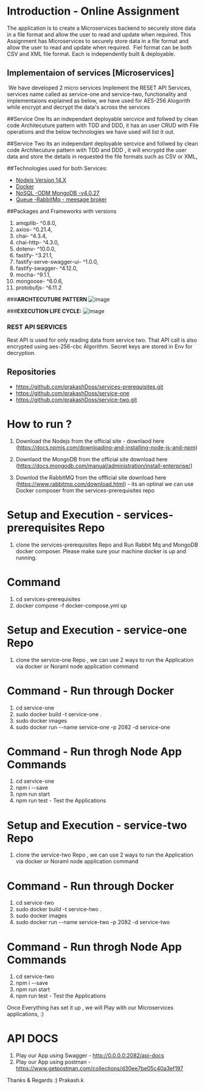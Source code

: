 # Introduction - Online Assignment

The application is to create a Microservices backend to securely store data in a file format and allow the user to read and update when required. This Assignment has Microservices to securely store data in a file format and allow the user to read and update when required.  Fiel format can be both CSV and XML file format. Each is independently built & deployable.

## Implementaion of services [Microservices]
 We have developed 2 micro services Implement the RESET API Services, services name called as service-one and service-two, functionality and implementaions explained as below, we have used for AES-256 Alogorith while encrypt and decrypt the data's across the services

 ##Service One
 Its an independant deployable sercvice and follwed by clean code Architecuture pattern with TDD and DDD, it has an user CRUD with File operations and the below technologies we have used will list it out.

##Service Two
Its an independant deployable sercvice and follwed by clean code Architecuture pattern with TDD and DDD , it will encryptd the user data and store the details in requested the file formats such as CSV or XML,

##Technologies used for both Services:

- [Nodejs Version 14.X]()
- [Docker]()
- [NoSQL -ODM MongoDB -v4.0.27]()
- [Queue -RabbitMq - meesage broker]()


##Packages and Frameworks with versions
1. amqplib- ^0.8.0,
2. axios- ^0.21.4,
3. chai- ^4.3.4,
4. chai-http- ^4.3.0,
5. dotenv- ^10.0.0,
6. fastify- ^3.21.1,
7. fastify-serve-swagger-ui- ^1.0.0, 
8. fastify-swagger- ^4.12.0,      
9.  mocha- ^9.1.1,
10. mongoose- ^6.0.6,
11. protobufjs- ^6.11.2


###**ARCHTECUTURE PATTERN**
![image](https://user-images.githubusercontent.com/78136945/133961010-a1faa2d9-9ebe-4ed6-ba43-628b4f85ba27.png)

###**EXECUTION LIFE CYCLE:**
![image](https://user-images.githubusercontent.com/78136945/133961043-deeb3a5b-b8ff-4971-b434-3bad10ad4edb.png)


### REST API SERVICES
Rest API is used for only reading data from service two. That API call is also encrypted using aes-256-cbc Algorithm. Secret keys are stored in Env for decryption.

## Repositories

- https://github.com/prakashDoss/services-prerequisites.git
- https://github.com/prakashDoss/service-one
- https://github.com/prakashDoss/service-two.git

# How to run ?

1. Download the Nodejs from the official site - downlaod here (https://docs.npmjs.com/downloading-and-installing-node-js-and-npm)

2. Downlaod the MongoDB from the official site download here (https://docs.mongodb.com/manual/administration/install-enterprise/)

3. Downlod the RabbitMQ from the offficial site  download here (https://www.rabbitmq.com/download.html) - its an optinal we can use Docker composer from the services-prerequisites repo

# Setup and  Execution - services-prerequisites Repo

1. clone the services-prerequisites Repo and Run Rabbit Mq and MongoDB docker composer. Please make sure your machine docker is up and running.

# Command
1. cd services-prerequisites
2. docker compose -f docker-compose.yml up

# Setup and  Execution - service-one Repo

1. clone the service-one Repo , we can use 2 ways to run the Application via docker or Noraml node application command

# Command - Run through Docker
1. cd service-one
2. sudo docker build -t service-one .
3. sudo docker images
4. sudo docker run --name service-one -p 2082 -d service-one

# Command - Run throgh Node App Commands

1. cd service-one
2. npm i --save
3. npm run start
4. npm run test  - Test the Applications

# Setup and  Execution - service-two Repo

1. clone the service-two Repo , we can use 2 ways to run the Application via docker or Noraml node application command

# Command - Run through Docker
1. cd service-two
2. sudo docker build -t service-two .
3. sudo docker images
4. sudo docker run --name service-two -p 2082 -d service-two

# Command - Run throgh Node App Commands

1. cd service-two
2. npm i --save
3. npm run start
4. npm run test  - Test the Applications


Once Everything has set it up , we will Play with our Microservices applications, :)

# API DOCS
1. Play our App using Swagger - http://0.0.0.0:2082/api-docs
2. Play our App using postman -  https://www.getpostman.com/collections/d30ee7be05c40a3ef197

Thanks & Regards :)
Prakash.k
